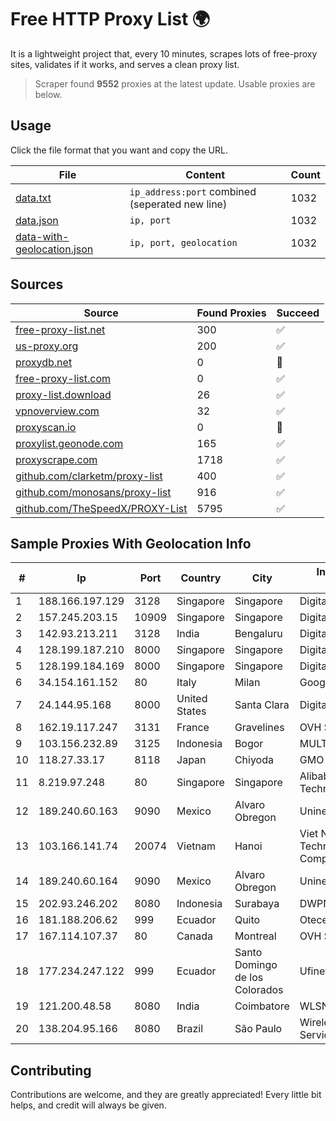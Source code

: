 
# Free HTTP Proxy List 🌍

It is a lightweight project that, every 10 minutes, scrapes lots of free-proxy sites, validates if it works, and serves a clean proxy list.


> Scraper found **9552** proxies at the latest update. Usable proxies are below.

## Usage

Click the file format that you want and copy the URL.


|File|Content|Count|
|----|-------|-----|
|[data.txt](https://raw.githubusercontent.com/themiralay/Proxy-List-World/master/data.txt)|`ip_address:port` combined (seperated new line)|1032|
|[data.json](https://raw.githubusercontent.com/themiralay/Proxy-List-World/master/data.json)|`ip, port`|1032|
|[data-with-geolocation.json](https://raw.githubusercontent.com/themiralay/Proxy-List-World/master/data-with-geolocation.json)|`ip, port, geolocation`|1032|

## Sources

|Source|Found Proxies|Succeed|
|------|-------------|-------|
|[free-proxy-list.net](https://free-proxy-list.net)|300|✅|
|[us-proxy.org](https://www.us-proxy.org)|200|✅|
|[proxydb.net](http://proxydb.net)|0|🚫|
|[free-proxy-list.com](https://free-proxy-list.com/?page=&port=&type%5B%5D=http&type%5B%5D=https&up_time=0&search=Search)|0|✅|
|[proxy-list.download](https://www.proxy-list.download/HTTP)|26|✅|
|[vpnoverview.com](https://vpnoverview.com/privacy/anonymous-browsing/free-proxy-servers)|32|✅|
|[proxyscan.io](https://www.proxyscan.io)|0|🚫|
|[proxylist.geonode.com](https://proxylist.geonode.com/api/proxy-list?limit=300&page=1&sort_by=lastChecked&sort_type=desc&protocols=http,https)|165|✅|
|[proxyscrape.com](https://api.proxyscrape.com/v2/?request=displayproxies&protocol=http&timeout=10000&country=all&ssl=all&anonymity=all)|1718|✅|
|[github.com/clarketm/proxy-list](https://raw.githubusercontent.com/clarketm/proxy-list/master/proxy-list-raw.txt)|400|✅|
|[github.com/monosans/proxy-list](https://raw.githubusercontent.com/monosans/proxy-list/main/proxies/http.txt)|916|✅|
|[github.com/TheSpeedX/PROXY-List](https://raw.githubusercontent.com/TheSpeedX/PROXY-List/master/http.txt)|5795|✅|


## Sample Proxies With Geolocation Info

|#|Ip|Port|Country|City|Internet Service Provider|
|-|--|----|-------|----|-------------------------|
|1|188.166.197.129|3128|Singapore|Singapore|DigitalOcean, LLC|
|2|157.245.203.15|10909|Singapore|Singapore|DigitalOcean, LLC|
|3|142.93.213.211|3128|India|Bengaluru|DigitalOcean, LLC|
|4|128.199.187.210|8000|Singapore|Singapore|DigitalOcean, LLC|
|5|128.199.184.169|8000|Singapore|Singapore|DigitalOcean, LLC|
|6|34.154.161.152|80|Italy|Milan|Google LLC|
|7|24.144.95.168|8000|United States|Santa Clara|DigitalOcean, LLC|
|8|162.19.117.247|3131|France|Gravelines|OVH SAS|
|9|103.156.232.89|3125|Indonesia|Bogor|MULTIMEDIALINKTECH|
|10|118.27.33.17|8118|Japan|Chiyoda|GMO Internet, Inc|
|11|8.219.97.248|80|Singapore|Singapore|Alibaba (US) Technology Co., Ltd.|
|12|189.240.60.163|9090|Mexico|Alvaro Obregon|Uninet S.A. de C.V.|
|13|103.166.141.74|20074|Vietnam|Hanoi|Viet NAM Cloud Technology Joint Stock Company|
|14|189.240.60.164|9090|Mexico|Alvaro Obregon|Uninet S.A. de C.V.|
|15|202.93.246.202|8080|Indonesia|Surabaya|DWPNAP|
|16|181.188.206.62|999|Ecuador|Quito|Otecel S.A|
|17|167.114.107.37|80|Canada|Montreal|OVH SAS|
|18|177.234.247.122|999|Ecuador|Santo Domingo de los Colorados|Ufinet Panama S.A.|
|19|121.200.48.58|8080|India|Coimbatore|WLSNET|
|20|138.204.95.166|8080|Brazil|São Paulo|Wireless Comm Services LTDA|



## Contributing

Contributions are welcome, and they are greatly appreciated! Every
little bit helps, and credit will always be given.

